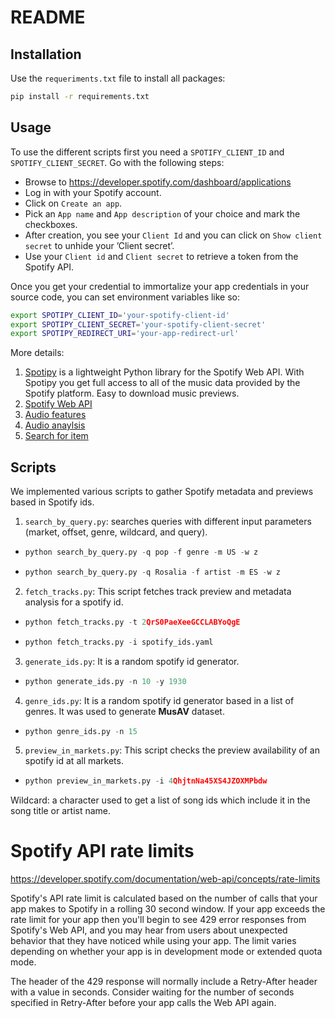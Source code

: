 # README

## Installation

Use the `requeriments.txt` file to install all packages:

```bash
pip install -r requirements.txt
```

## Usage

To use the different scripts first you need a `SPOTIFY_CLIENT_ID` and `SPOTIFY_CLIENT_SECRET`. Go with the following steps:

* Browse to https://developer.spotify.com/dashboard/applications
* Log in with your Spotify account.
* Click on `Create an app`.
* Pick an `App name` and `App description` of your choice and mark the checkboxes.
* After creation, you see your `Client Id` and you can click on `Show client secret` to unhide your ’Client secret’.
* Use your `Client id` and `Client secret` to retrieve a token from the Spotify API.

Once you get your credential to immortalize your app credentials in your source code, you can set environment variables like so:
```bash
export SPOTIPY_CLIENT_ID='your-spotify-client-id'
export SPOTIPY_CLIENT_SECRET='your-spotify-client-secret'
export SPOTIPY_REDIRECT_URI='your-app-redirect-url'
```

More details:
1. [Spotipy](https://spotipy.readthedocs.io) is a lightweight Python library for the Spotify Web API. With Spotipy you get full access to all of the music data provided by the Spotify platform. Easy to download music previews.
2. [Spotify Web API](https://developer.spotify.com/documentation/web-api/)
3. [Audio features](https://developer.spotify.com/documentation/web-api/reference/#/operations/get-several-audio-features)
4. [Audio anaylsis](https://developer.spotify.com/documentation/web-api/reference/#/operations/get-audio-analysis)
5. [Search for item](https://developer.spotify.com/documentation/web-api/reference/#/operations/search)

## Scripts

We implemented various scripts to gather Spotify metadata and previews based in Spotify ids.

1. `search_by_query.py`: searches queries with different input parameters (market, offset, genre, wildcard, and query).
* ```python
  python search_by_query.py -q pop -f genre -m US -w z
  ```
* ```python
  python search_by_query.py -q Rosalia -f artist -m ES -w z
  ```
2. `fetch_tracks.py`: This script fetches track preview and metadata analysis for a spotify id.
* ```python
  python fetch_tracks.py -t 2QrS0PaeXeeGCCLABYoQgE
  ```
* ```python
  python fetch_tracks.py -i spotify_ids.yaml
  ```
3. `generate_ids.py`: It is a random spotify id generator.
* ```python
  python generate_ids.py -n 10 -y 1930
  ```
4. `genre_ids.py`: It is a random spotify id generator based in a list of genres. It was used to generate **MusAV** dataset.
* ```python
  python genre_ids.py -n 15
  ```
5. `preview_in_markets.py`: This script checks the preview availability of an spotify id at all markets.

* ```python
  python preview_in_markets.py -i 4QhjtnNa45XS4JZOXMPbdw
  ```

Wildcard: a character used to get a list of song ids which include it in the song title or artist name.


# Spotify API rate limits

https://developer.spotify.com/documentation/web-api/concepts/rate-limits

Spotify's API rate limit is calculated based on the number of calls that your app makes to Spotify in a rolling 30 second window. If your app exceeds the rate limit for your app then you'll begin to see 429 error responses from Spotify's Web API, and you may hear from users about unexpected behavior that they have noticed while using your app. The limit varies depending on whether your app is in development mode or extended quota mode.

The header of the 429 response will normally include a Retry-After header with a value in seconds. Consider waiting for the number of seconds specified in Retry-After before your app calls the Web API again.


